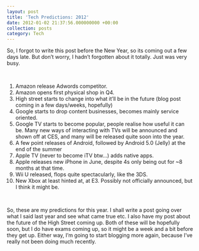 ```yaml
---
layout: post
title: 'Tech Predictions: 2012'
date: 2012-01-02 21:37:56.000000000 +00:00
collection: posts
category: Tech
---
```


So, I forgot to write this post before the New Year, so its coming out a few days late. But don’t worry, I hadn’t forgotten about it totally. Just was very busy.

 

1. Amazon release Adwords competitor.
2. Amazon opens first physical shop in Q4.
3. High street starts to change into what it’ll be in the future (blog post coming in a few days/weeks, hopefully)
4. Google starts to drop content businesses, becomes mainly service oriented.
5. Google TV starts to become popular, people realise how useful it can be. Many new ways of interacting with TVs will be announced and shown off at CES, and many will be released quite soon into the year.
6. A few point releases of Android, followed by Android 5.0 (Jelly) at the end of the summer
7. Apple TV (never to become iTV btw…) adds native apps.
8. Apple releases new iPhone in June, despite 4s only being out for ~8 months at that time.
9. Wii U released, flops quite spectacularly, like the 3DS.
10. New Xbox at least hinted at, at E3. Possibly not officially announced, but I think it might be.

 

So, these are my predictions for this year. I shall write a post going over what I said last year and see what came true etc. I also have my post about the future of the High Street coming up. Both of these will be hopefully soon, but I do have exams coming up, so it might be a week and a bit before they get up. Either way, I’m going to start blogging more again, because I’ve really not been doing much recently.
